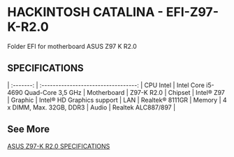 # HACKINTOSH CATALINA - EFI-Z97-K-R2.0
Folder EFI for motherboard ASUS Z97 K R2.0

SPECIFICATIONS
--------------

| :-------: | :----------------------------------: |
CPU	Intel   | Intel Core i5-4690 Quad-Core 3,5 GHz |
Motherboard | Z97-K R2.0						   |
Chipset     | Intel® Z97  						   |
Graphic     | Intel® HD Graphics support		   |
LAN         | Realtek® 8111GR				       |
Memory      | 4 x DIMM, Max. 32GB, DDR3			   |
Audio       | Realtek ALC887/897				   |


See More
--------
[ASUS Z97-K R2.0 SPECIFICATIONS](https://origin-www.asus.com/motherboards/z97k_r20/specifications/)




























